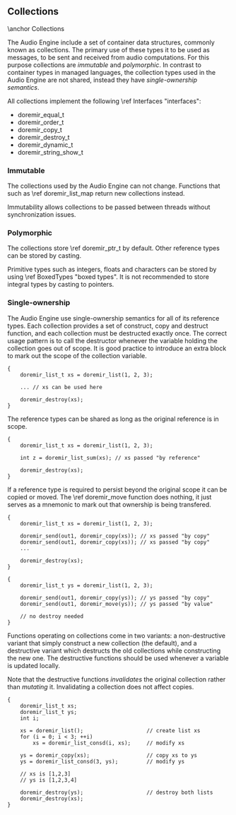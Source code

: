 
## Collections

\anchor Collections

The Audio Engine include a set of container data structures, commonly known as collections.
The primary use of these types it to be used as messages, to be sent and received from
audio computations. For this purpose collections are *immutable* and *polymorphic*. In contrast
to container types in managed languages, the collection types used in the Audio Engine are
not shared, instead they have *single-ownership semantics*.

All collections implement the following \ref Interfaces "interfaces":

* doremir_equal_t
* doremir_order_t
* doremir_copy_t
* doremir_destroy_t
* doremir_dynamic_t
* doremir_string_show_t


### Immutable

The collections used by the Audio Engine can not change. Functions that such as \ref doremir_list_map
return new collections instead.

Immutability allows collections to be passed between threads without synchronization issues.

### Polymorphic

The collections store \ref doremir_ptr_t by default. Other reference types can be stored by casting.

Primitive types such as integers, floats and characters can be stored by using \ref BoxedTypes "boxed types".
It is not recommended to store integral types by casting to pointers.


### Single-ownership

The Audio Engine use single-ownership semantics for all of its reference types. Each collection
provides a set of construct, copy and destruct function, and each collection must be destructed
exactly once. The correct usage pattern is to call the destructor whenever the variable holding the
collection goes out of scope. It is good practice to introduce an extra block to mark out the scope
of the collection variable.

~~~~
{
    doremir_list_t xs = doremir_list(1, 2, 3);

    ... // xs can be used here

    doremir_destroy(xs);
}
~~~~

The reference types can be shared as long as the original reference is in scope.

~~~~
{
    doremir_list_t xs = doremir_list(1, 2, 3);

    int z = doremir_list_sum(xs); // xs passed "by reference"

    doremir_destroy(xs);
}
~~~~

If a reference type is required to persist beyond the original scope it can be copied or moved.
The \ref doremir_move function does nothing, it just serves as a mnemonic to mark out that
ownership is being transfered.

~~~~
{
    doremir_list_t xs = doremir_list(1, 2, 3);

    doremir_send(out1, doremir_copy(xs)); // xs passed "by copy"
    doremir_send(out1, doremir_copy(xs)); // xs passed "by copy"
    ...

    doremir_destroy(xs);
}

{
    doremir_list_t ys = doremir_list(1, 2, 3);

    doremir_send(out1, doremir_copy(ys)); // ys passed "by copy"
    doremir_send(out1, doremir_move(ys)); // ys passed "by value"

    // no destroy needed
}
~~~~


Functions operating on collections come in two variants: a non-destructive variant that simply construct a
new collection (the default), and a destructive variant which destructs the old collections while
constructing the new one. The destructive functions should be used whenever a variable is updated locally.

Note that the destructive functions *invalidates* the original collection rather than *mutating* it.
Invalidating a collection does not affect copies.

~~~~~~~~~~~~~~~~~~~~~~~~~~~~~~~~~~~~~~~~~~~~~~~~~~~~~~~~~~~~
{
    doremir_list_t xs;
    doremir_list_t ys;
    int i;

    xs = doremir_list();                    // create list xs
    for (i = 0; i < 3; ++i)
        xs = doremir_list_consd(i, xs);     // modify xs

    ys = doremir_copy(xs);                  // copy xs to ys
    ys = doremir_list_consd(3, ys);         // modify ys

    // xs is [1,2,3]
    // ys is [1,2,3,4]

    doremir_destroy(ys);                    // destroy both lists
    doremir_destroy(xs);
}
~~~~~~~~~~~~~~~~~~~~~~~~~~~~~~~~~~~~~~~~~~~~~~~~~~~~~~~~~~~~
